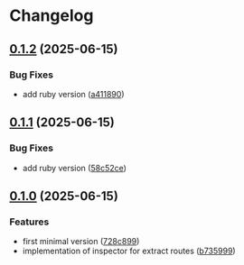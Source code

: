 # Changelog

## [0.1.2](https://github.com/a-chacon/oas_hanami/compare/oas_hanami/v0.1.1...oas_hanami/v0.1.2) (2025-06-15)


### Bug Fixes

* add ruby version ([a411890](https://github.com/a-chacon/oas_hanami/commit/a4118907d7e8a2b71dcd25c0c7f77bc3ac6cd2d7))

## [0.1.1](https://github.com/a-chacon/oas_hanami/compare/oas_hanami/v0.1.0...oas_hanami/v0.1.1) (2025-06-15)


### Bug Fixes

* add ruby version ([58c52ce](https://github.com/a-chacon/oas_hanami/commit/58c52cec9dcf592ab1a9b4172a6286a693f756db))

## [0.1.0](https://github.com/a-chacon/oas_hanami/compare/oas_hanami-v0.0.1...oas_hanami/v0.1.0) (2025-06-15)


### Features

* first minimal version ([728c899](https://github.com/a-chacon/oas_hanami/commit/728c8990fd9a68a44ff580ad34f9716995b919ee))
* implementation of inspector for extract routes ([b735999](https://github.com/a-chacon/oas_hanami/commit/b7359999c4a4af94c195a6e4e244b9ad73f93750))
